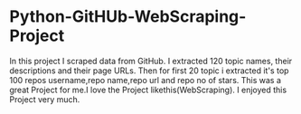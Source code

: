 # Python-GitHUb-WebScraping-Project
In this project I scraped data from GitHub. I extracted 120 topic names, their descriptions and their page URLs.
Then for first 20  topic i extracted it's top 100 repos username,repo name,repo url and repo no of stars.
This was a great Project for me.I love the Project likethis(WebScraping).
I enjoyed this Project very much.
